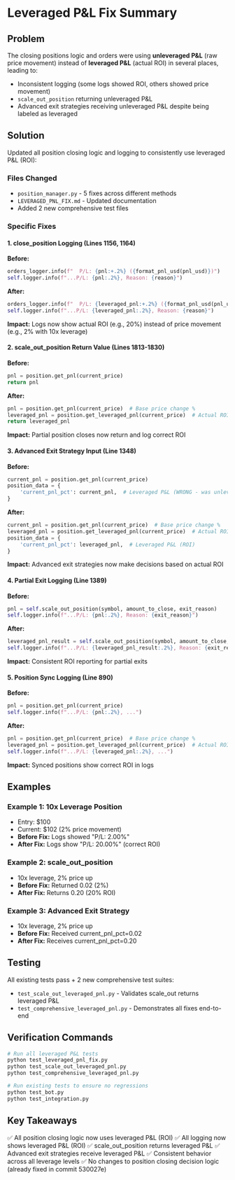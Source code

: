 # Leveraged P&L Fix Summary

## Problem
The closing positions logic and orders were using **unleveraged P&L** (raw price movement) instead of **leveraged P&L** (actual ROI) in several places, leading to:
- Inconsistent logging (some logs showed ROI, others showed price movement)
- `scale_out_position` returning unleveraged P&L
- Advanced exit strategies receiving unleveraged P&L despite being labeled as leveraged

## Solution
Updated all position closing logic and logging to consistently use leveraged P&L (ROI):

### Files Changed
- `position_manager.py` - 5 fixes across different methods
- `LEVERAGED_PNL_FIX.md` - Updated documentation
- Added 2 new comprehensive test files

### Specific Fixes

#### 1. close_position Logging (Lines 1156, 1164)
**Before:**
```python
orders_logger.info(f"  P/L: {pnl:+.2%} ({format_pnl_usd(pnl_usd)})")
self.logger.info(f"...P/L: {pnl:.2%}, Reason: {reason}")
```

**After:**
```python
orders_logger.info(f"  P/L: {leveraged_pnl:+.2%} ({format_pnl_usd(pnl_usd)})")
self.logger.info(f"...P/L: {leveraged_pnl:.2%}, Reason: {reason}")
```

**Impact:** Logs now show actual ROI (e.g., 20%) instead of price movement (e.g., 2% with 10x leverage)

#### 2. scale_out_position Return Value (Lines 1813-1830)
**Before:**
```python
pnl = position.get_pnl(current_price)
return pnl
```

**After:**
```python
pnl = position.get_pnl(current_price)  # Base price change %
leveraged_pnl = position.get_leveraged_pnl(current_price)  # Actual ROI %
return leveraged_pnl
```

**Impact:** Partial position closes now return and log correct ROI

#### 3. Advanced Exit Strategy Input (Line 1348)
**Before:**
```python
current_pnl = position.get_pnl(current_price)
position_data = {
    'current_pnl_pct': current_pnl,  # Leveraged P&L (WRONG - was unleveraged)
}
```

**After:**
```python
current_pnl = position.get_pnl(current_price)  # Base price change %
leveraged_pnl = position.get_leveraged_pnl(current_price)  # Actual ROI %
position_data = {
    'current_pnl_pct': leveraged_pnl,  # Leveraged P&L (ROI)
}
```

**Impact:** Advanced exit strategies now make decisions based on actual ROI

#### 4. Partial Exit Logging (Line 1389)
**Before:**
```python
pnl = self.scale_out_position(symbol, amount_to_close, exit_reason)
self.logger.info(f"...P/L: {pnl:.2%}, Reason: {exit_reason}")
```

**After:**
```python
leveraged_pnl_result = self.scale_out_position(symbol, amount_to_close, exit_reason)
self.logger.info(f"...P/L: {leveraged_pnl_result:.2%}, Reason: {exit_reason}")
```

**Impact:** Consistent ROI reporting for partial exits

#### 5. Position Sync Logging (Line 890)
**Before:**
```python
pnl = position.get_pnl(current_price)
self.logger.info(f"...P/L: {pnl:.2%}, ...")
```

**After:**
```python
pnl = position.get_pnl(current_price)  # Base price change %
leveraged_pnl = position.get_leveraged_pnl(current_price)  # Actual ROI %
self.logger.info(f"...P/L: {leveraged_pnl:.2%}, ...")
```

**Impact:** Synced positions show correct ROI in logs

## Examples

### Example 1: 10x Leverage Position
- Entry: $100
- Current: $102 (2% price movement)
- **Before Fix:** Logs showed "P/L: 2.00%"
- **After Fix:** Logs show "P/L: 20.00%" (correct ROI)

### Example 2: scale_out_position
- 10x leverage, 2% price up
- **Before Fix:** Returned 0.02 (2%)
- **After Fix:** Returns 0.20 (20% ROI)

### Example 3: Advanced Exit Strategy
- 10x leverage, 2% price up
- **Before Fix:** Received current_pnl_pct=0.02
- **After Fix:** Receives current_pnl_pct=0.20

## Testing
All existing tests pass + 2 new comprehensive test suites:
- `test_scale_out_leveraged_pnl.py` - Validates scale_out returns leveraged P&L
- `test_comprehensive_leveraged_pnl.py` - Demonstrates all fixes end-to-end

## Verification Commands
```bash
# Run all leveraged P&L tests
python test_leveraged_pnl_fix.py
python test_scale_out_leveraged_pnl.py
python test_comprehensive_leveraged_pnl.py

# Run existing tests to ensure no regressions
python test_bot.py
python test_integration.py
```

## Key Takeaways
✅ All position closing logic now uses leveraged P&L (ROI)
✅ All logging now shows leveraged P&L (ROI) 
✅ scale_out_position returns leveraged P&L
✅ Advanced exit strategies receive leveraged P&L
✅ Consistent behavior across all leverage levels
✅ No changes to position closing decision logic (already fixed in commit 530027e)
